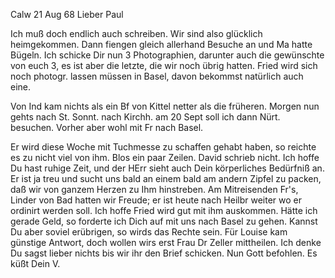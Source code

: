  Calw 21 Aug 68
Lieber Paul

Ich muß doch endlich auch schreiben. Wir sind also glücklich heimgekommen. Dann fiengen gleich allerhand Besuche an und Ma hatte Bügeln. Ich schicke Dir nun 3 Photographien, darunter auch die gewünschte von euch 3, es ist aber die letzte, die wir noch übrig hatten. Fried wird sich noch photogr. lassen müssen in Basel, davon bekommst natürlich auch eine.

Von Ind kam nichts als ein Bf von Kittel netter als die früheren. Morgen nun gehts nach St. Sonnt. nach Kirchh. am 20 Sept soll ich dann Nürt. besuchen. Vorher aber wohl mit Fr nach Basel.

Er wird diese Woche mit Tuchmesse zu schaffen gehabt haben, so reichte es zu nicht viel von ihm. Blos ein paar Zeilen. David schrieb nicht. 
Ich hoffe Du hast ruhige Zeit, und der HErr sieht auch Dein körperliches Bedürfniß an. Er ist ja treu und sucht uns bald an einem bald am andern Zipfel zu packen, daß wir von ganzem Herzen zu Ihm hinstreben. 
Am Mitreisenden Fr's, Linder von Bad hatten wir Freude; er ist heute nach Heilbr weiter wo er ordinirt werden soll. Ich hoffe Fried wird gut mit ihm auskommen. Hätte ich gerade Geld, so forderte ich Dich auf mit uns nach Basel zu gehen. Kannst Du aber soviel erübrigen, so wirds das Rechte sein. 
Für Louise kam günstige Antwort, doch wollen wirs erst Frau Dr Zeller mittheilen. Ich denke Du sagst lieber nichts bis wir ihr den Brief schicken. 
 Nun Gott befohlen. Es küßt
 Dein V.
